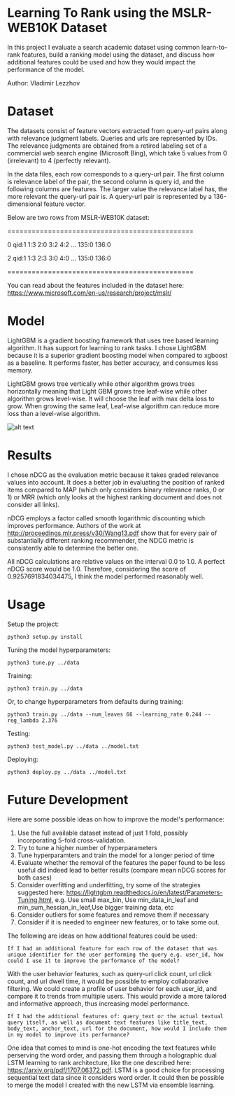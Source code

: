 # Learning To Rank using the MSLR-WEB10K Dataset

In this project I evaluate a search academic dataset using common learn-to-rank features, build a ranking model using the dataset, and discuss how additional features could be used and how they would impact the performance of the model.

Author: Vladimir Lezzhov

# Dataset

The datasets consist of feature vectors extracted from query-url pairs along with relevance judgment labels. Queries and urls are represented by IDs. The relevance judgments are obtained from a retired labeling set of a commercial web search engine (Microsoft Bing), which take 5 values from 0 (irrelevant) to 4 (perfectly relevant).

In the data files, each row corresponds to a query-url pair. The first column is relevance label of the pair, the second column is query id, and the following columns are features. The larger value the relevance label has, the more relevant the query-url pair is. A query-url pair is represented by a 136-dimensional feature vector.

Below are two rows from MSLR-WEB10K dataset:

==============================================

0 qid:1 1:3 2:0 3:2 4:2 … 135:0 136:0

2 qid:1 1:3 2:3 3:0 4:0 … 135:0 136:0

==============================================

You can read about the features included in the dataset here: https://www.microsoft.com/en-us/research/project/mslr/

# Model
LightGBM is a gradient boosting framework that uses tree based learning algorithm. It has support for learning to rank tasks. I chose LightGBM because it is a superior gradient boosting model when compared to xgboost as a baseline. It performs faster, has better accuracy, and consumes less memory.

LightGBM grows tree vertically while other algorithm grows trees horizontally meaning that Light GBM grows tree leaf-wise while other algorithm grows level-wise. It will choose the leaf with max delta loss to grow. When growing the same leaf, Leaf-wise algorithm can reduce more loss than a level-wise algorithm.

![alt text](https://lightgbm.readthedocs.io/en/latest/_images/leaf-wise.png)


# Results

I chose nDCG as the evaluation metric because it takes graded relevance values into account. 
It does a better job in evaluating the position of ranked items compared to MAP 
(which only considers binary relevance ranks, 0 or 1) or MRR 
(which only looks at the highest ranking document and does not consider all links).

nDCG employs a factor called smooth logarithmic discounting which improves performance.
Authors of the work at http://proceedings.mlr.press/v30/Wang13.pdf show that
for every pair of substantially different ranking recommender,
the NDCG metric is consistently able to determine the better one.

All nDCG calculations are relative values on the interval 0.0 to 1.0.
A perfect nDCG score would be 1.0. Therefore,
considering the score of 0.9257691834034475, I think the model performed reasonably well.


# Usage

Setup the project:

```
python3 setup.py install
```

Tuning the model hyperparameters:
```
python3 tune.py ../data
```

Training:
```
python3 train.py ../data
```

Or, to change hyperparameters from defaults during training:
```
python3 train.py ../data --num_leaves 66 --learning_rate 0.244 --reg_lambda 2.376
```

Testing:
```
python3 test_model.py ../data ../model.txt
```

Deploying:
```
python3 deploy.py ../data ../model.txt
```

# Future Development

Here are some possible ideas on how to improve the model's performance:

1) Use the full available dataset instead of just 1 fold, possibly incorporating 5-fold cross-validation.
2) Try to tune a higher number of hyperparameters
3) Tune hyperparamters and train the model for a longer period of time
4) Evaluate whether the removal of the features the paper found to be less useful did indeed lead to better results 
(compare mean nDCG scores for both cases)
5) Consider overfitting and underfitting, try some of the strategies suggested here:
https://lightgbm.readthedocs.io/en/latest/Parameters-Tuning.html,
 e.g. Use small max_bin, Use min_data_in_leaf and min_sum_hessian_in_leaf,Use bigger training data, etc
6) Consider outliers for some features and remove them if necessary
7) Consider if it is needed to engineer new features, or to take some out.

The following are ideas on how additional features could be used:

    If I had an additional feature for each row of the dataset that was unique identifier for the user performing the query e.g. user_id, how could I use it to improve the performance of the model?

With the user behavior features, such as query-url click count, url click count, and url dwell time, it would be possible to employ collaborative filtering. We could create a profile of user behavior for each user_id, and compare it to trends from multiple users. This would provide a more tailored and informative approach, thus increasing model performance.

    If I had the additional features of: query_text or the actual textual query itself, as well as document text features like title_text, body_text, anchor_text, url for the document, how would I include them in my model to improve its performance?

One idea that comes to mind is one-hot encoding the text features while perserving the word order, and passing them through a holographic dual LSTM learning to rank architecture,
like the one described here: https://arxiv.org/pdf/1707.06372.pdf. LSTM is a good choice for processing sequential text data since it considers word order. It could then be possible to merge the model I created with the new LSTM via ensemble learning.

